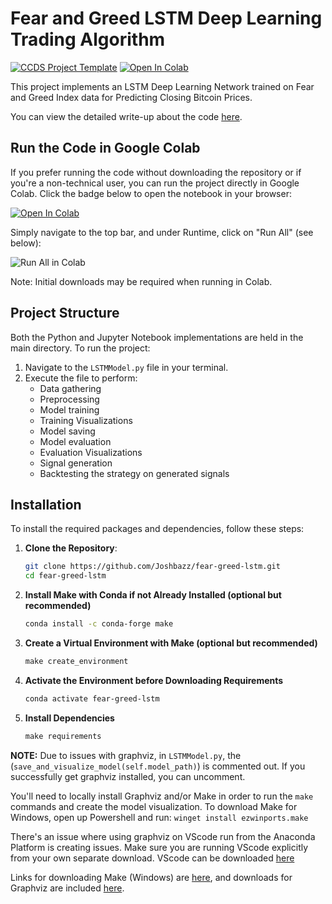 # Fear and Greed LSTM Deep Learning Trading Algorithm

[![CCDS Project Template](https://img.shields.io/badge/CCDS-Project%20template-328F97?logo=cookiecutter)](https://cookiecutter-data-science.drivendata.org/) [![Open In Colab](https://colab.research.google.com/assets/colab-badge.svg)](https://colab.research.google.com/github/Joshbazz/Neural_Network_Trading_Algo/blob/main/main.ipynb)

This project implements an LSTM Deep Learning Network trained on Fear and Greed Index data for Predicting Closing Bitcoin Prices.

You can view the detailed write-up about the code [here]().

## Run the Code in Google Colab

If you prefer running the code without downloading the repository or if you're a non-technical user, you can run the project directly in Google Colab. Click the badge below to open the notebook in your browser:

[![Open In Colab](https://colab.research.google.com/assets/colab-badge.svg)](https://colab.research.google.com/github/Joshbazz/Neural_Network_Trading_Algo/blob/main/main.ipynb)

Simply navigate to the top bar, and under Runtime, click on "Run All" (see below):

![Run All in Colab](./neural_network_trading_algo/visualization/Colab_run_all.png)

Note: Initial downloads may be required when running in Colab.

## Project Structure

Both the Python and Jupyter Notebook implementations are held in the main directory. To run the project:
1. Navigate to the `LSTMModel.py` file in your terminal.
2. Execute the file to perform:
   - Data gathering
   - Preprocessing
   - Model training
   - Training Visualizations
   - Model saving
   - Model evaluation
   - Evaluation Visualizations
   - Signal generation
   - Backtesting the strategy on generated signals

## Installation

To install the required packages and dependencies, follow these steps:

1. **Clone the Repository**:
   
   ```bash
   git clone https://github.com/Joshbazz/fear-greed-lstm.git
   cd fear-greed-lstm

3. **Install Make with Conda if not Already Installed (optional but recommended)**
   ```bash
   conda install -c conda-forge make

2. **Create a Virtual Environment with Make (optional but recommended)**
   ```makefile
   make create_environment

3. **Activate the Environment before Downloading Requirements**
   ```bash
   conda activate fear-greed-lstm

4. **Install Dependencies**
   ```makefile
   make requirements

**NOTE:** 
Due to issues with graphviz, in `LSTMModel.py`, the (`save_and_visualize_model(self.model_path)`) is commented out. If you successfully get graphviz installed, you can uncomment.

You'll need to locally install Graphviz and/or Make in order to run the `make` commands and create the model visualization. To download Make for Windows, open up Powershell and run: `winget install ezwinports.make` 

There's an issue where using graphviz on VScode run from the Anaconda Platform is creating issues. Make sure you are running VScode explicitly from your own separate download. VScode can be downloaded [here](https://code.visualstudio.com)

Links for downloading Make (Windows) are [here](https://gnuwin32.sourceforge.net/packages/make.htm), and downloads for Graphviz are included [here](https://graphviz.org).




